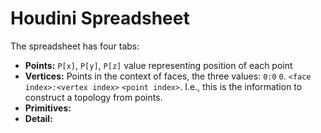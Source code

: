 # Houdini Spreadsheet

The spreadsheet has four tabs:

- **Points:** `P[x]`, `P[y]`, `P[z]` value representing position of each point
- **Vertices:** Points in the context of faces, the three values: `0:0` `0`. `<face index>:<vertex index>` `<point index>`. I.e., this is the information to construct a topology from points.
- **Primitives:**
- **Detail:**
